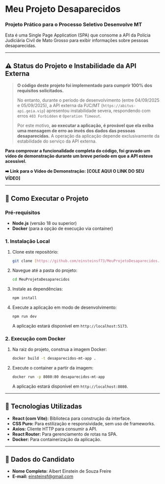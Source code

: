 # Meu Projeto Desaparecidos

### Projeto Prático para o Processo Seletivo Desenvolve MT

Esta é uma Single Page Application (SPA) que consome a API da Polícia Judiciária Civil de Mato Grosso para exibir informações sobre pessoas desaparecidas.

---

## ⚠️ Status do Projeto e Instabilidade da API Externa

> **O código deste projeto foi implementado para cumprir 100% dos requisitos solicitados.**
>
> No entanto, durante o período de desenvolvimento (entre 04/09/2025 e 05/09/2025), a API externa da PJC/MT (`https://abitus-api.geia.vip`) apresentou instabilidade severa, respondendo com erros `403 Forbidden` e `Operation Timeout`.
>
> Por este motivo, **ao executar a aplicação, é provável que ela exiba uma mensagem de erro ao invés dos dados das pessoas desaparecidas.** A operação da aplicação depende exclusivamente da estabilidade do serviço da API externa.

**Para comprovar a funcionalidade completa do código, foi gravado um vídeo de demonstração durante um breve período em que a API esteve acessível.**

**➡️ Link para o Vídeo de Demonstração:** **[COLE AQUI O LINK DO SEU VÍDEO]**

---

## 🚀 Como Executar o Projeto

### Pré-requisitos
* **Node.js** (versão 18 ou superior)
* **Docker** (para a opção de execução via container)

### 1. Instalação Local

1.  Clone este repositório:
    ```bash
    git clone [https://github.com/einsteinsf73/MeuProjetoDesaparecidos.git](https://github.com/einsteinsf73/MeuProjetoDesaparecidos.git)
    ```
2.  Navegue até a pasta do projeto:
    ```bash
    cd MeuProjetoDesaparecidos
    ```
3.  Instale as dependências:
    ```bash
    npm install
    ```
4.  Execute a aplicação em modo de desenvolvimento:
    ```bash
    npm run dev
    ```
    A aplicação estará disponível em `http://localhost:5173`.

### 2. Execução com Docker

1.  Na raiz do projeto, construa a imagem Docker:
    ```bash
    docker build -t desaparecidos-mt-app .
    ```
2.  Execute o container a partir da imagem:
    ```bash
    docker run -p 8080:80 desaparecidos-mt-app
    ```
    A aplicação estará disponível em `http://localhost:8080`.

---

## 🔧 Tecnologias Utilizadas

* **React (com Vite):** Biblioteca para construção da interface.
* **CSS Puro:** Para estilização e responsividade, sem uso de frameworks.
* **Axios:** Cliente HTTP para consumir a API.
* **React Router:** Para gerenciamento de rotas na SPA.
* **Docker:** Para containerização da aplicação.

---

## 👤 Dados do Candidato

* **Nome Completo:** Albert Einstein de Souza Freire
* **E-mail:** einsteinsf@gmail.com